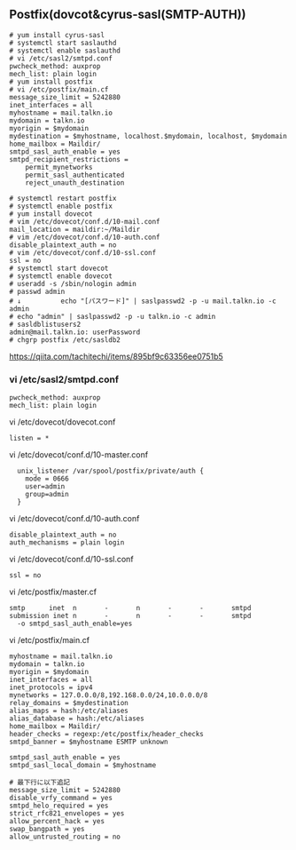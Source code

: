 ## Postfix(dovcot&cyrus-sasl(SMTP-AUTH))

```
# yum install cyrus-sasl
# systemctl start saslauthd
# systemctl enable saslauthd
# vi /etc/sasl2/smtpd.conf
pwcheck_method: auxprop
mech_list: plain login
# yum install postfix
# vi /etc/postfix/main.cf
message_size_limit = 5242880
inet_interfaces = all
myhostname = mail.talkn.io
mydomain = talkn.io
myorigin = $mydomain
mydestination = $myhostname, localhost.$mydomain, localhost, $mydomain
home_mailbox = Maildir/
smtpd_sasl_auth_enable = yes
smtpd_recipient_restrictions =
    permit_mynetworks
    permit_sasl_authenticated
    reject_unauth_destination

# systemctl restart postfix
# systemctl enable postfix
# yum install dovecot
# vim /etc/dovecot/conf.d/10-mail.conf
mail_location = maildir:~/Maildir
# vim /etc/dovecot/conf.d/10-auth.conf
disable_plaintext_auth = no
# vim /etc/dovecot/conf.d/10-ssl.conf
ssl = no
# systemctl start dovecot
# systemctl enable dovecot
# useradd -s /sbin/nologin admin
# passwd admin
# ↓　　　　　　echo "[パスワード]" | saslpasswd2 -p -u mail.talkn.io -c admin
# echo "admin" | saslpasswd2 -p -u talkn.io -c admin
# sasldblistusers2
admin@mail.talkn.io: userPassword
# chgrp postfix /etc/sasldb2
```

https://qiita.com/tachitechi/items/895bf9c63356ee0751b5

### vi /etc/sasl2/smtpd.conf

```
pwcheck_method: auxprop
mech_list: plain login
```

vi /etc/dovecot/dovecot.conf

```
listen = *
```

vi /etc/dovecot/conf.d/10-master.conf

```
  unix_listener /var/spool/postfix/private/auth {
    mode = 0666
    user=admin
    group=admin
  }
```

vi /etc/dovecot/conf.d/10-auth.conf

```
disable_plaintext_auth = no
auth_mechanisms = plain login
```

vi /etc/dovecot/conf.d/10-ssl.conf

```
ssl = no
```

vi /etc/postfix/master.cf

```
smtp      inet  n       -       n       -       -       smtpd
submission inet n       -       n       -       -       smtpd
  -o smtpd_sasl_auth_enable=yes
```

vi /etc/postfix/main.cf

```
myhostname = mail.talkn.io
mydomain = talkn.io
myorigin = $mydomain
inet_interfaces = all
inet_protocols = ipv4
mynetworks = 127.0.0.0/8,192.168.0.0/24,10.0.0.0/8
relay_domains = $mydestination
alias_maps = hash:/etc/aliases
alias_database = hash:/etc/aliases
home_mailbox = Maildir/
header_checks = regexp:/etc/postfix/header_checks
smtpd_banner = $myhostname ESMTP unknown

smtpd_sasl_auth_enable = yes
smtpd_sasl_local_domain = $myhostname

# 最下行に以下追記
message_size_limit = 5242880
disable_vrfy_command = yes
smtpd_helo_required = yes
strict_rfc821_envelopes = yes
allow_percent_hack = yes
swap_bangpath = yes
allow_untrusted_routing = no
```
